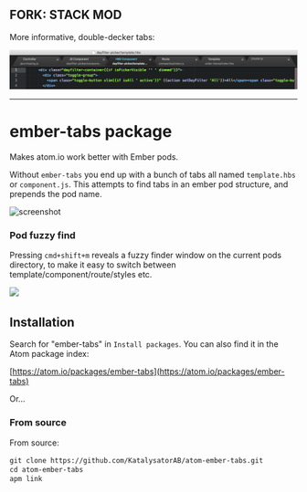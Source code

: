 ## FORK: STACK MOD

More informative, double-decker tabs:

![](/ember-tabs-stack.png)

---

# ember-tabs package

Makes atom.io work better with Ember pods.

Without `ember-tabs` you end up with a bunch of tabs all named `template.hbs` or `component.js`. This attempts to find tabs in an ember pod structure, and prepends the pod name.

![screenshot](http://i.imgur.com/PAsMJQP.png)

### Pod fuzzy find

Pressing `cmd+shift+m` reveals a fuzzy finder window on the current pods directory, to make it easy to switch between template/component/route/styles etc.

![](http://i.imgur.com/5zvc0Js.png)

## Installation

Search for "ember-tabs" in `Install packages`. You can also find it in the Atom package index:

[https://atom.io/packages/ember-tabs](https://atom.io/packages/ember-tabs)

Or...

### From source

From source:

    git clone https://github.com/KatalysatorAB/atom-ember-tabs.git
    cd atom-ember-tabs
    apm link

